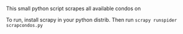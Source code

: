 This small python script scrapes all available condos on 

To run, install scrapy in your python distrib.
Then run `scrapy runspider scrapcondos.py`
